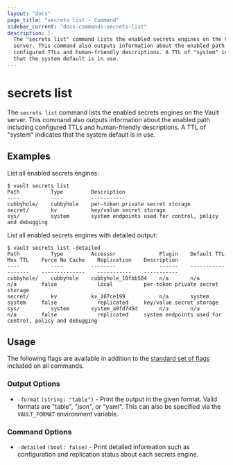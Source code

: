 ```yaml
---
layout: "docs"
page_title: "secrets list - Command"
sidebar_current: "docs-commands-secrets-list"
description: |-
  The "secrets list" command lists the enabled secrets engines on the Vault
  server. This command also outputs information about the enabled path including
  configured TTLs and human-friendly descriptions. A TTL of "system" indicates
  that the system default is in use.
---
```


# secrets list

The `secrets list` command lists the enabled secrets engines on the Vault server.
This command also outputs information about the enabled path including
configured TTLs and human-friendly descriptions. A TTL of "system" indicates
that the system default is in use.

## Examples

List all enabled secrets engines:

```text
$ vault secrets list
Path          Type         Description
----          ----         -----------
cubbyhole/    cubbyhole    per-token private secret storage
secret/       kv           key/value secret storage
sys/          system       system endpoints used for control, policy and debugging
```

List all enabled secrets engines with detailed output:

```text
$ vault secrets list -detailed
Path          Type         Accessor              Plugin    Default TTL    Max TTL    Force No Cache    Replication    Description
----          ----         --------              ------    -----------    -------    --------------    -----------    -----------
cubbyhole/    cubbyhole    cubbyhole_10fbb584    n/a       n/a            n/a        false             local          per-token private secret storage
secret/       kv           kv_167ce199           n/a       system         system     false             replicated     key/value secret storage
sys/          system       system_a9fd745d       n/a       n/a            n/a        false             replicated     system endpoints used for control, policy and debugging
```

## Usage

The following flags are available in addition to the [standard set of
flags](/docs/commands/index.html) included on all commands.

### Output Options

- `-format` `(string: "table")` - Print the output in the given format. Valid
  formats are "table", "json", or "yaml". This can also be specified via the
  `VAULT_FORMAT` environment variable.

### Command Options

- `-detailed` `(bool: false)` - Print detailed information such as configuration
  and replication status about each secrets engine.
